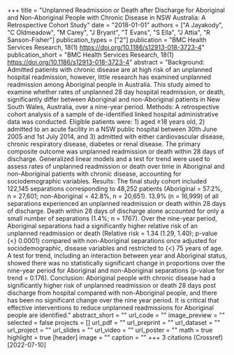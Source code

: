 +++
title = "Unplanned Readmission or Death after Discharge for Aboriginal and Non-Aboriginal People with Chronic Disease in NSW Australia: A Retrospective Cohort Study"
date = "2018-01-01"
authors = ["A Jayakody", "C Oldmeadow", "M Carey", "J Bryant", "T Evans", "S Ella", "J Attia", "R Sanson-Fisher"]
publication_types = ["2"]
publication = "BMC Health Services Research, 18(1) https://doi.org/10.1186/s12913-018-3723-4"
publication_short = "BMC Health Services Research, 18(1) https://doi.org/10.1186/s12913-018-3723-4"
abstract = "Background: Admitted patients with chronic disease are at high risk of an unplanned hospital readmission, however, little research has examined unplanned readmission among Aboriginal people in Australia. This study aimed to examine whether rates of unplanned 28 day hospital readmission, or death, significantly differ between Aboriginal and non-Aboriginal patients in New South Wales, Australia, over a nine-year period. Methods: A retrospective cohort analysis of a sample of de-identified linked hospital administrative data was conducted. Eligible patients were: 1) aged ≥18 years old, 2) admitted to an acute facility in a NSW public hospital between 30th June 2005 and 1st July 2014, and 3) admitted with either cardiovascular disease, chronic respiratory disease, diabetes or renal disease. The primary composite outcome was unplanned readmission or death within 28 days of discharge. Generalized linear models and a test for trend were used to assess rates of unplanned readmission or death over time in Aboriginal and non-Aboriginal patients with chronic disease, accounting for sociodemographic variables. Results: The final study cohort included 122,145 separations corresponding to 48,252 patients (Aboriginal = 57.2%, n = 27,601; non-Aboriginal = 42.8%, n = 20,651). 13.9% (n = 16,999) of all separations experienced an unplanned readmission or death within 28 days of discharge. Death within 28 days of discharge alone accounted for only a small number of separations (1.4%; n = 1767). Over the nine-year period, Aboriginal separations had a significantly higher relative risk of an unplanned readmission or death (Relative risk = 1.34 (1.29, 1.40); p-value {$<$} 0.0001) compared with non-Aboriginal separations once adjusted for sociodemographic, disease variables and restricted to {$<$} 75 years of age. A test for trend, including an interaction between year and Aboriginal status, showed there was no statistically significant change in proportions over the nine-year period for Aboriginal and non-Aboriginal separations (p-value for trend = 0.176). Conclusion: Aboriginal people with chronic disease had a significantly higher risk of unplanned readmission or death 28 days post discharge from hospital compared with non-Aboriginal people, and there has been no significant change over the nine year period. It is critical that effective interventions to reduce unplanned readmissions for Aboriginal people are identified."
abstract_short = ""
url_code = ""
image_preview = ""
selected = false
projects = []
url_pdf = ""
url_preprint = ""
url_dataset = ""
url_project = ""
url_slides = ""
url_video = ""
url_poster = ""
math = true
highlight = true
[header]
image = ""
caption = ""
+++
3 citations (Crossref) [2022-07-10]
